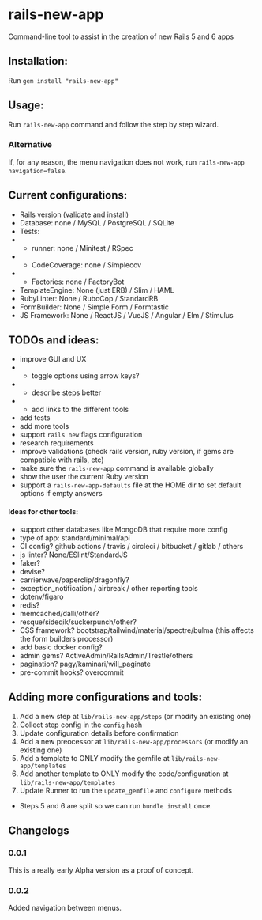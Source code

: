 # rails-new-app
Command-line tool to assist in the creation of new Rails 5 and 6 apps

## Installation:

Run `gem install "rails-new-app"`

## Usage:

Run `rails-new-app` command and follow the step by step wizard.

### Alternative

If, for any reason, the menu navigation does not work, run `rails-new-app navigation=false`.

## Current configurations:
- Rails version (validate and install)
- Database: none / MySQL / PostgreSQL / SQLite
- Tests:
- - runner: none / Minitest / RSpec
- - CodeCoverage: none / Simplecov
- - Factories: none / FactoryBot
- TemplateEngine: None (just ERB) / Slim / HAML
- RubyLinter: None / RuboCop / StandardRB
- FormBuilder: None / Simple Form / Formtastic
- JS Framework: None / ReactJS / VueJS / Angular / Elm / Stimulus

## TODOs and ideas:
- improve GUI and UX
- - toggle options using arrow keys?
- - describe steps better
- - add links to the different tools
- add tests
- add more tools
- support `rails new` flags configuration
- research requirements
- improve validations (check rails version, ruby version, if gems are compatible with rails, etc)
- make sure the `rails-new-app` command is available globally
- show the user the current Ruby version
- support a `rails-new-app-defaults` file at the HOME dir to set default options if empty answers

#### Ideas for other tools:
- support other databases like MongoDB that require more config
- type of app: standard/minimal/api
- CI config? github actions / travis / circleci / bitbucket / gitlab / others
- js linter? None/ESlint/StandardJS
- faker?
- devise?
- carrierwave/paperclip/dragonfly?
- exception_notification / airbreak / other reporting tools
- dotenv/figaro
- redis?
- memcached/dalli/other?
- resque/sideqik/suckerpunch/other?
- CSS framework? bootstrap/tailwind/material/spectre/bulma (this affects the form builders processor)
- add basic docker config?
- admin gems? ActiveAdmin/RailsAdmin/Trestle/others
- pagination? pagy/kaminari/will_paginate
- pre-commit hooks? overcommit

## Adding more configurations and tools:

1. Add a new step at `lib/rails-new-app/steps` (or modify an existing one)
2. Collect step config in the `config` hash
3. Update configuration details before confirmation
4. Add a new preocessor at `lib/rails-new-app/processors` (or modify an existing one)
5. Add a template to ONLY modify the gemfile at `lib/rails-new-app/templates`
6. Add another template to ONLY modify the code/configuration at `lib/rails-new-app/templates`
7. Update Runner to run the `update_gemfile` and `configure` methods

* Steps 5 and 6 are split so we can run `bundle install` once.

## Changelogs

### 0.0.1
This is a really early Alpha version as a proof of concept.

### 0.0.2
Added navigation between menus.

